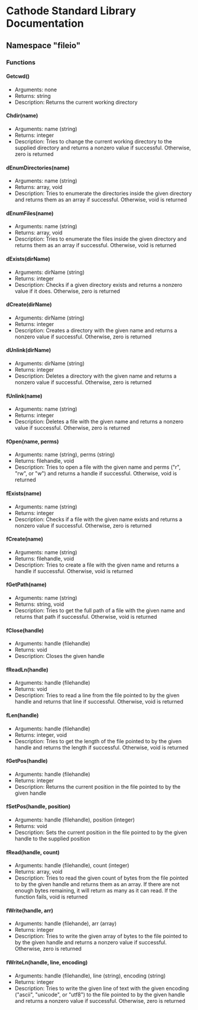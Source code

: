 # Cathode Standard Library Documentation

## Namespace "fileio"

### Functions

#### Getcwd()

*	Arguments: none
*	Returns: string
*	Description: Returns the current working directory

#### Chdir(name)

*	Arguments: name (string)
*	Returns: integer
*	Description: Tries to change the current working directory to the supplied directory and returns a nonzero value if successful. Otherwise, zero is returned

#### dEnumDirectories(name)

*	Arguments: name (string)
*	Returns: array, void
*	Description: Tries to enumerate the directories inside the given directory and returns them as an array if successful. Otherwise, void is returned

#### dEnumFiles(name)

*	Arguments: name (string)
*	Returns: array, void
*	Description: Tries to enumerate the files inside the given directory and returns them as an array if successful. Otherwise, void is returned

#### dExists(dirName)

*	Arguments: dirName (string)
*	Returns: integer
*	Description: Checks if a given directory exists and returns a nonzero value if it does. Otherwise, zero is returned

#### dCreate(dirName)

*	Arguments: dirName (string)
*	Returns: integer
*	Description: Creates a directory with the given name and returns a nonzero value if successful. Otherwise, zero is returned

#### dUnlink(dirName)

*	Arguments: dirName (string)
*	Returns: integer
*	Description: Deletes a directory with the given name and returns a nonzero value if successful. Otherwise, zero is returned

#### fUnlink(name)

*	Arguments: name (string)
*	Returns: integer
*	Description: Deletes a file with the given name and returns a nonzero value if successful. Otherwise, zero is returned

#### fOpen(name, perms)

*	Arguments: name (string), perms (string)
*	Returns: filehandle, void
*	Description: Tries to open a file with the given name and perms ("r", "rw", or "w") and returns a handle if successful. Otherwise, void is returned

#### fExists(name)

*	Arguments: name (string)
*	Returns: integer
*	Description: Checks if a file with the given name exists and returns a nonzero value if successful. Otherwise, zero is returned

#### fCreate(name)

*	Arguments: name (string)
*	Returns: filehandle, void
*	Description: Tries to create a file with the given name and returns a handle if successful. Otherwise, void is returned

#### fGetPath(name)

*	Arguments: name (string)
*	Returns: string, void
*	Description: Tries to get the full path of a file with the given name and returns that path if successful. Otherwise, void is returned

#### fClose(handle)

*	Arguments: handle (filehandle)
*	Returns: void
*	Description: Closes the given handle

#### fReadLn(handle)

*	Arguments: handle (filehandle)
*	Returns: void
*	Description: Tries to read a line from the file pointed to by the given handle and returns that line if successful. Otherwise, void is returned

#### fLen(handle)

*	Arguments: handle (filehandle)
*	Returns: integer, void
*	Description: Tries to get the length of the file pointed to by the given handle and returns the length if successful. Otherwise, void is returned

#### fGetPos(handle)

*	Arguments: handle (filehandle)
*	Returns: integer
*	Description: Returns the current position in the file pointed to by the given handle

#### fSetPos(handle, position)

*	Arguments: handle (filehandle), position (integer)
*	Returns: void
*	Description: Sets the current position in the file pointed to by the given handle to the supplied position

#### fRead(handle, count)

*	Arguments: handle (filehandle), count (integer)
*	Returns: array, void
*	Description: Tries to read the given count of bytes from the file pointed to by the given handle and returns them as an array. If there are not enough bytes remaining, it will return as many as it can read. If the function fails, void is returned

#### fWrite(handle, arr)

*	Arguments: handle (filehande), arr (array)
*	Returns: integer
*	Description: Tries to write the given array of bytes to the file pointed to by the given handle and returns a nonzero value if successful. Otherwise, zero is returned

#### fWriteLn(handle, line, encoding)

*	Arguments: handle (filehandle), line (string), encoding (string)
*	Returns: integer
*	Description: Tries to write the given line of text with the given encoding ("ascii", "unicode", or "utf8") to the file pointed to by the given handle and returns a nonzero value if successful. Otherwise, zero is returned
